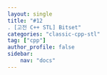 ```yaml
---
layout: single
title: "#12
. [고전 C++ STL] Bitset"
categories: "classic-cpp-stl"
tag: ["cpp"]
author_profile: false
sidebar: 
    nav: "docs"
---
```

